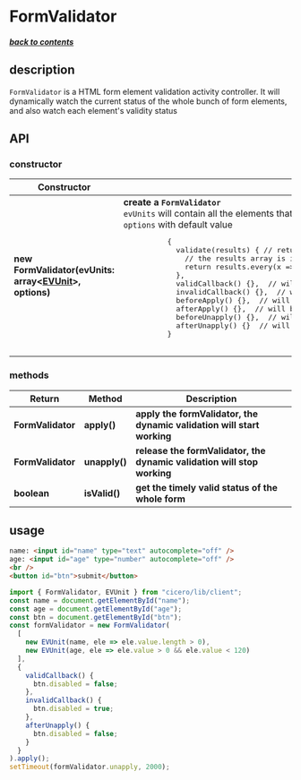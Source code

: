 <a id="top"></a>

# FormValidator

##### [back to contents](../../README.md#top)

## description

`FormValidator` is a HTML form element validation activity controller. It will dynamically watch the current status of the whole bunch of form elements, 
and also watch each element's validity status

## API

### constructor

<table>
  <thead>
    <tr>
      <th>Constructor</th>
      <th>Description</th>
    </tr>
  </thead>
  <tbody>
    <tr>
      <td><b>new FormValidator(evUnits: array&lt;<a href="./EVUnit.md">EVUnit</a>&gt;, options)</b></td>
      <td>
        <b>create a <code>FormValidator</code></b><br>
        <code>evUnits</code> will contain all the elements that are logically should be in one group for validation, and their validator function<br>
        <code>options</code> with default value
        <pre>
          {
            validate(results) { // return the final result of validation based on each element's validity status. 
              // the results array is in same order of evUnits array. It represents each element's timely validity status
              return results.every(x => !!x);
            },
            validCallback() {},  // will be called if the whole form is valid
            invalidCallback() {},  // will be called if the whole form is invalid
            beforeApply() {},  // will be called after apply method called but actions taken before
            afterApply() {},  // will be called after apply method
            beforeUnapply() {},  // will be called before unapply method
            afterUnapply() {}  // will be called after unapply method
          }
        </pre>
      </td>
    </tr>
  </tbody>
</table>

### methods

<table>
  <thead>
    <tr>
      <th>Return</th>
      <th>Method</th>
      <th>Description</th>
    </tr>
  </thead>
  <tbody>
    <tr>
      <td><b>FormValidator</b></td>
      <td><b>apply()</b></td>
      <td><b>apply the formValidator, the dynamic validation will start working</b></td>
    </tr>
    <tr>
      <td><b>FormValidator</b></td>
      <td><b>unapply()</b></td>
      <td><b>release the formValidator, the dynamic validation will stop working</b></td>
    </tr>
      <tr>
      <td><b>boolean</b></td>
      <td><b>isValid()</b></td>
      <td><b>get the timely valid status of the whole form</b></td>
    </tr>
    <!-- 
    <tr>
      <td><b></b></td>
      <td><b></b></td>
      <td><b></b></td>
    </tr>
     -->
  </tbody>
</table>

## usage

```html
name: <input id="name" type="text" autocomplete="off" /> 
age: <input id="age" type="number" autocomplete="off" />
<br />
<button id="btn">submit</button>
```
```js
import { FormValidator, EVUnit } from "cicero/lib/client";
const name = document.getElementById("name");
const age = document.getElementById("age");
const btn = document.getElementById("btn");
const formValidator = new FormValidator(
  [
    new EVUnit(name, ele => ele.value.length > 0),
    new EVUnit(age, ele => ele.value > 0 && ele.value < 120)
  ],
  {
    validCallback() {
      btn.disabled = false;
    },
    invalidCallback() {
      btn.disabled = true;
    },
    afterUnapply() {
      btn.disabled = false;
    }
  }
).apply();
setTimeout(formValidator.unapply, 2000);
```
